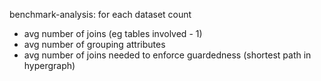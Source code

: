 benchmark-analysis:
for each dataset count
- avg number of joins (eg tables involved - 1)
- avg number of grouping attributes
- avg number of joins needed to enforce guardedness (shortest path in hypergraph)